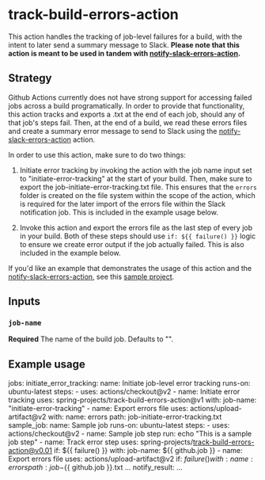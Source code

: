 # track-build-errors-action

This action handles the tracking of job-level failures for a build, with the intent to later send a summary message to Slack. **Please note that this action is meant to be used in tandem with [notify-slack-errors-action](https://github.com/spring-projects/notify-slack-errors-action).**

## Strategy
Github Actions currently does not have strong support for accessing failed jobs across a build programatically. In order to provide that functionality, this action tracks and exports a .txt at the end of each job, should any of that job's steps fail. Then, at the end of a build, we read these errors files and create a summary error message to send to Slack using the [notify-slack-errors-action](https://github.com/spring-projects/notify-slack-errors-action) action.

In order to use this action, make sure to do two things:

1. Initiate error tracking by invoking the action with the job name input set to "initiate-error-tracking" at the start of your build. Then, make sure to export the job-initiate-error-tracking.txt file. This ensures that the `errors` folder is created on the file system within the scope of the action, which is required for the later import of the errors file within the Slack notification job. This is included in the example usage below.

2. Invoke this action and export the errors file as the last step of every job in your build. Both of these steps should use `if: ${{ failure() }}` logic to ensure we create error output if the job actually failed. This is also included in the example below.

If you'd like an example that demonstrates the usage of this action and the [notify-slack-errors-action](https://github.com/spring-projects/notify-slack-errors-action), see this [sample project](https://github.com/elliedori/sample-action-usage-project).

## Inputs

### `job-name`
**Required** The name of the build job. Defaults to "".

## Example usage

jobs:
  initiate_error_tracking:
    name: Initiate job-level error tracking
    runs-on: ubuntu-latest
    steps:
      - uses: actions/checkout@v2
      - name: Initiate error tracking
        uses: spring-projects/track-build-errors-action@v1
        with:
          job-name: "initiate-error-tracking"
      - name: Export errors file
        uses: actions/upload-artifact@v2
        with:
          name: errors
          path: job-initiate-error-tracking.txt
  sample_job:
    name: Sample job
    runs-on: ubuntu-latest
    steps:
      - uses: actions/checkout@v2
      - name: Sample job step
        run: echo "This is a sample job step"
      - name: Track error step
        uses: spring-projects/track-build-errors-action@v0.01
        if: ${{ failure() }}
        with:
          job-name: ${{ github.job }}
      - name: Export errors file
        uses: actions/upload-artifact@v2
        if: ${{ failure() }}
        with:
          name: errors
          path: job-${{ github.job }}.txt
  ...
  notify_result: ...

